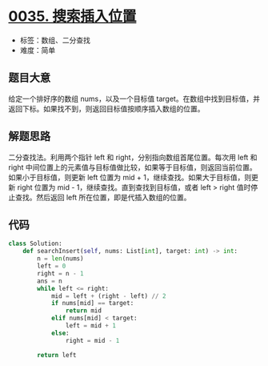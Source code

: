 # [0035. 搜索插入位置](https://leetcode-cn.com/problems/search-insert-position/)

- 标签：数组、二分查找
- 难度：简单

## 题目大意

给定一个排好序的数组 nums，以及一个目标值 target。在数组中找到目标值，并返回下标。如果找不到，则返回目标值按顺序插入数组的位置。

## 解题思路

二分查找法。利用两个指针 left 和 right，分别指向数组首尾位置。每次用 left 和 right 中间位置上的元素值与目标值做比较，如果等于目标值，则返回当前位置。如果小于目标值，则更新 left 位置为 mid + 1，继续查找。如果大于目标值，则更新 right 位置为 mid - 1，继续查找。直到查找到目标值，或者 left > right 值时停止查找。然后返回 left 所在位置，即是代插入数组的位置。

## 代码

```Python
class Solution:
    def searchInsert(self, nums: List[int], target: int) -> int:
        n = len(nums)
        left = 0
        right = n - 1
        ans = n
        while left <= right:
            mid = left + (right - left) // 2
            if nums[mid] == target:
                return mid
            elif nums[mid] < target:
                left = mid + 1
            else:
                right = mid - 1

        return left
```

